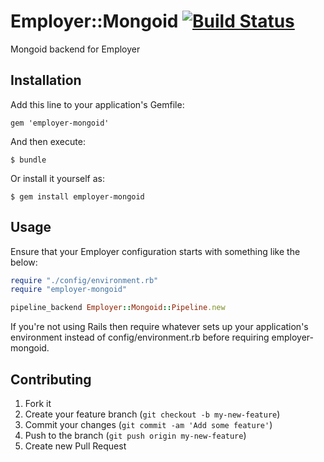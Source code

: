 # Employer::Mongoid [![Build Status](https://travis-ci.org/mkremer/employer-mongoid.png)](https://travis-ci.org/mkremer/employer-mongoid)

Mongoid backend for Employer

## Installation

Add this line to your application's Gemfile:

    gem 'employer-mongoid'

And then execute:

    $ bundle

Or install it yourself as:

    $ gem install employer-mongoid

## Usage

Ensure that your Employer configuration starts with something like the below:

```ruby
require "./config/environment.rb"
require "employer-mongoid"

pipeline_backend Employer::Mongoid::Pipeline.new
```

If you're not using Rails then require whatever sets up your application's
environment instead of config/environment.rb before requiring employer-mongoid. 

## Contributing

1. Fork it
2. Create your feature branch (`git checkout -b my-new-feature`)
3. Commit your changes (`git commit -am 'Add some feature'`)
4. Push to the branch (`git push origin my-new-feature`)
5. Create new Pull Request
